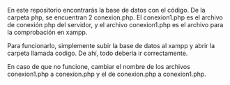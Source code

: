 En este repositorio encontrarás la base de datos con el código. De la carpeta php, se encuentran 2 conexion.php. El conexion1.php es el archivo de conexión php del servidor, y el archivo conexion1.php es el archivo para la comprobación en xampp.

Para funcionarlo, simplemente subir la base de datos al xampp y abrir la carpeta llamada codigo. De ahí, todo debería ir correctamente.

En caso de que no funcione, cambiar el nombre de los archivos conexion1.php a conexion.php y el de conexion.php a conexion1.php.

